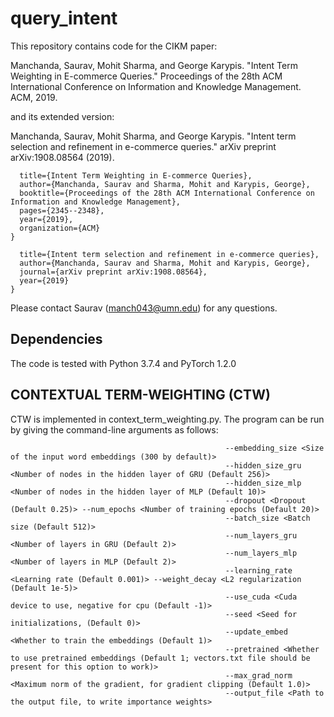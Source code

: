 # query_intent
This repository contains code for the CIKM paper:

Manchanda, Saurav, Mohit Sharma, and George Karypis. "Intent Term Weighting in E-commerce Queries." Proceedings of the 28th ACM International Conference on Information and Knowledge Management. ACM, 2019.

and its extended version:

Manchanda, Saurav, Mohit Sharma, and George Karypis. "Intent term selection and refinement in e-commerce queries." arXiv preprint arXiv:1908.08564 (2019).

```@inproceedings{manchanda2019intent,
  title={Intent Term Weighting in E-commerce Queries},
  author={Manchanda, Saurav and Sharma, Mohit and Karypis, George},
  booktitle={Proceedings of the 28th ACM International Conference on Information and Knowledge Management},
  pages={2345--2348},
  year={2019},
  organization={ACM}
}
```

```@article{manchanda2019intent,
  title={Intent term selection and refinement in e-commerce queries},
  author={Manchanda, Saurav and Sharma, Mohit and Karypis, George},
  journal={arXiv preprint arXiv:1908.08564},
  year={2019}
}
```

Please contact Saurav (manch043@umn.edu) for any questions.

## Dependencies
The code is tested with Python 3.7.4 and PyTorch 1.2.0

## CONTEXTUAL TERM-WEIGHTING (CTW)
CTW is implemented in context_term_weighting.py. 
The program can be run by giving the command-line arguments as follows:
```usage: python context_term_weighting.py  --data_folder <data folder location> 
                                                --embedding_size <Size of the input word embeddings (300 by default)>
                                                --hidden_size_gru <Number of nodes in the hidden layer of GRU (Default 256)>
                                                --hidden_size_mlp <Number of nodes in the hidden layer of MLP (Default 10)>
                                                --dropout <Dropout (Default 0.25)> --num_epochs <Number of training epochs (Default 20)>
                                                --batch_size <Batch size (Default 512)> 
                                                --num_layers_gru <Number of layers in GRU (Default 2)>
                                                --num_layers_mlp <Number of layers in MLP (Default 2)>
                                                --learning_rate <Learning rate (Default 0.001)> --weight_decay <L2 regularization (Default 1e-5)>
                                                --use_cuda <Cuda device to use, negative for cpu (Default -1)> 
                                                --seed <Seed for initializations, (Default 0)> 
                                                --update_embed <Whether to train the embeddings (Default 1)>
                                                --pretrained <Whether to use pretrained embeddings (Default 1; vectors.txt file should be present for this option to work)>
                                                --max_grad_norm <Maximum norm of the gradient, for gradient clipping (Default 1.0)>
                                                --output_file <Path to the output file, to write importance weights>
```


